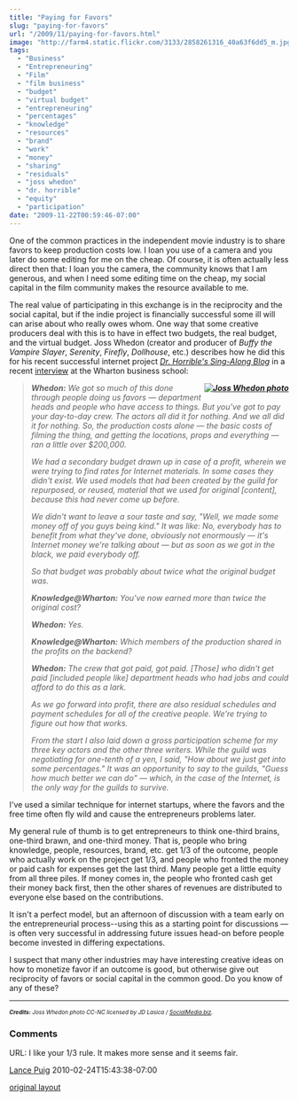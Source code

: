 ```yaml
---
title: "Paying for Favors"
slug: "paying-for-favors"
url: "/2009/11/paying-for-favors.html"
image: "http://farm4.static.flickr.com/3133/2858261316_40a63f6dd5_m.jpg"
tags:
  - "Business"
  - "Entrepreneuring"
  - "Film"
  - "film business"
  - "budget"
  - "virtual budget"
  - "entrepreneuring"
  - "percentages"
  - "knowledge"
  - "resources"
  - "brand"
  - "work"
  - "money"
  - "sharing"
  - "residuals"
  - "joss whedon"
  - "dr. horrible"
  - "equity"
  - "participation"
date: "2009-11-22T00:59:46-07:00"
---
```

<p>One of the common practices in the independent movie industry is to share favors to keep production costs low. I loan you use of a camera and you later do some editing for me on the cheap. Of course, it is often actually less direct then that: I loan you the camera, the community knows that I am generous, and when I need some editing time on the cheap, my social capital in the film community makes the resource available to me.</p>
<p>The real value of participating in this exchange is in the reciprocity and the social capital, but if the indie project is financially successful some ill will can arise about who really owes whom. One way that some creative producers deal with this is to have in effect two budgets, the real budget, and the virtual budget. Joss Whedon (creator and producer of <em>Buffy the Vampire Slayer</em>, <em>Serenity</em>, <em>Firefly</em>, <em>Dollhouse</em>, etc.) describes how he did this for his recent successful internet project&#0160;<a href="http://www.drhorrible.com/"><em>Dr. Horrible&#39;s Sing-Along Blog</em></a> in a recent <a href="http://knowledge.wharton.upenn.edu/article.cfm?articleid=2152">interview</a> at the Wharton business school:</p>
<blockquote><p><em><strong><a href="http://www.flickr.com/photos/jdlasica/2858261316/" style=" float: right;"><img alt="Joss Whedon photo" border="0" src="http://farm4.static.flickr.com/3133/2858261316_40a63f6dd5_m.jpg" style="margin: 0px 0px 5px 5px;" /></a>Whedon:</strong> We got so much of this done through people doing us favors — department heads and people who have access to things. But you&#39;ve got to pay your day-to-day crew. The actors all did it for nothing. And we all did it for nothing. So, the production costs alone — the basic costs of filming the thing, and getting the locations, props and everything — ran a little over $200,000.</em></p>
<p><em>We had a secondary budget drawn up in case of a profit, wherein we were trying to find rates for Internet materials. In some cases they didn&#39;t exist. We used models that had been created by the guild for repurposed, or reused, material that we used for original [content], because this had never come up before.</em></p>
<p><em>We didn&#39;t want to leave a sour taste and say, &quot;Well, we made some money off of you guys being kind.&quot; It was like: No, everybody has to benefit from what they&#39;ve done, obviously not enormously — it&#39;s Internet money we&#39;re talking about — but as soon as we got in the black, we paid everybody off.</em></p>
<p><em>So that budget was probably about twice what the original budget was.</em></p>
<p><em><strong>Knowledge@Wharton:</strong> You&#39;ve now earned more than twice the original cost?</em></p>
<p><em><strong>Whedon:</strong> Yes.</em></p>
<p><em><strong>Knowledge@Wharton:</strong> Which members of the production shared in the profits on the backend?</em></p>
<p><em><strong>Whedon:</strong> The crew that got paid, got paid. [Those] who didn&#39;t get paid [included people like] department heads who had jobs and could afford to do this as a lark.</em></p>
<p><em>As we go forward into profit, there are also residual schedules and payment schedules for all of the creative people. We&#39;re trying to figure out how that works.</em></p>
<p><em>From the start I also laid down a gross participation scheme for my three key actors and the other three writers. While the guild was negotiating for one-tenth of a yen, I said, &quot;How about we just get into some percentages.&quot; It was an opportunity to say to the guilds, &quot;Guess how much better we can do&quot; — which, in the case of the Internet, is the only way for the guilds to survive.</em></p>
</blockquote>
<p>I&#39;ve used a similar technique for internet startups, where the favors and the free time often fly wild and cause the entrepreneurs problems later.</p>
<p>My general rule of thumb is to get entrepreneurs to think one-third brains, one-third brawn, and one-third money. That is, people who bring knowledge, people, resources, brand, etc. get 1/3 of the outcome, people who actually work on the project get 1/3, and people who fronted the money or paid cash for expenses get the last third. Many people get a little equity from all three piles. If money comes in, the people who fronted cash get their money back first, then the other shares of revenues are distributed to everyone else based on the contributions.</p>
<p>It isn&#39;t a perfect model, but an afternoon of discussion with a team early on the entrepreneurial process--using this as a starting point for discussions — is often very successful in addressing future issues head-on before people become invested in differing expectations.</p>
<p>I suspect that many other industries may have interesting creative ideas on how to monetize favor if an outcome is good, but otherwise give out reciprocity of favors or social capital in the common good. Do you know of any of these?</p>
<hr />
<p><font size="-2"><em><strong>Credits:</strong> Joss Whedon photo CC-NC licensed by JD Lasica / <a href="SocialMedia.biz">SocialMedia.biz</a>.</em></font></p>
<footer><h3>Comments</h3>
<div class="u-comment h-cite">
<p class="p-content p-name">URL:
I like your 1/3 rule. It makes more sense and it seems fair.
</p>
<a class="u-author h-card" href="#">Lance Puig</a>
<time class="dt-published" datetime="2010-02-24T15:43:38-07:00">2010-02-24T15:43:38-07:00</time>
</div>
</footer>
<p class="previous"><a href="/previous/2009/11/paying-for-favors.html" rel="syndication nofollow" class="u-syndication" >original layout</a></p>
